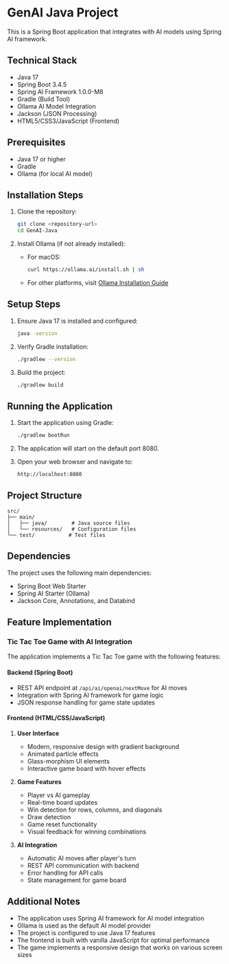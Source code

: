 # GenAI Java Project

This is a Spring Boot application that integrates with AI models using Spring AI framework.

## Technical Stack

- Java 17
- Spring Boot 3.4.5
- Spring AI Framework 1.0.0-M8
- Gradle (Build Tool)
- Ollama AI Model Integration
- Jackson (JSON Processing)
- HTML5/CSS3/JavaScript (Frontend)

## Prerequisites

- Java 17 or higher
- Gradle
- Ollama (for local AI model)

## Installation Steps

1. Clone the repository:
   ```bash
   git clone <repository-url>
   cd GenAI-Java
   ```

2. Install Ollama (if not already installed):
    - For macOS:
      ```bash
      curl https://ollama.ai/install.sh | sh
      ```
    - For other platforms, visit [Ollama Installation Guide](https://ollama.ai/download)

## Setup Steps

1. Ensure Java 17 is installed and configured:
   ```bash
   java -version
   ```

2. Verify Gradle installation:
   ```bash
   ./gradlew --version
   ```

3. Build the project:
   ```bash
   ./gradlew build
   ```

## Running the Application

1. Start the application using Gradle:
   ```bash
   ./gradlew bootRun
   ```

2. The application will start on the default port 8080.

3. Open your web browser and navigate to:
   ```
   http://localhost:8080
   ```

## Project Structure

```
src/
├── main/
│   ├── java/        # Java source files
│   └── resources/   # Configuration files
└── test/           # Test files
```

## Dependencies

The project uses the following main dependencies:

- Spring Boot Web Starter
- Spring AI Starter (Ollama)
- Jackson Core, Annotations, and Databind

## Feature Implementation

### Tic Tac Toe Game with AI Integration

The application implements a Tic Tac Toe game with the following features:

#### Backend (Spring Boot)

- REST API endpoint at `/api/ai/openai/nextMove` for AI moves
- Integration with Spring AI framework for game logic
- JSON response handling for game state updates

#### Frontend (HTML/CSS/JavaScript)

1. **User Interface**
    - Modern, responsive design with gradient background
    - Animated particle effects
    - Glass-morphism UI elements
    - Interactive game board with hover effects

2. **Game Features**
    - Player vs AI gameplay
    - Real-time board updates
    - Win detection for rows, columns, and diagonals
    - Draw detection
    - Game reset functionality
    - Visual feedback for winning combinations

3. **AI Integration**
    - Automatic AI moves after player's turn
    - REST API communication with backend
    - Error handling for API calls
    - State management for game board

## Additional Notes

- The application uses Spring AI framework for AI model integration
- Ollama is used as the default AI model provider
- The project is configured to use Java 17 features
- The frontend is built with vanilla JavaScript for optimal performance
- The game implements a responsive design that works on various screen sizes 